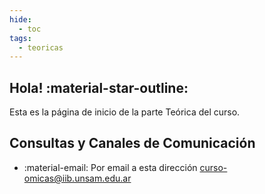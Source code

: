 ```yaml
---
hide:
  - toc
tags:
  - teoricas
---
```


## Hola! :material-star-outline:

Esta es la página de inicio de la parte Teórica del curso. 

## Consultas y Canales de Comunicación 

 * :material-email: Por email a esta dirección <curso-omicas@iib.unsam.edu.ar>

